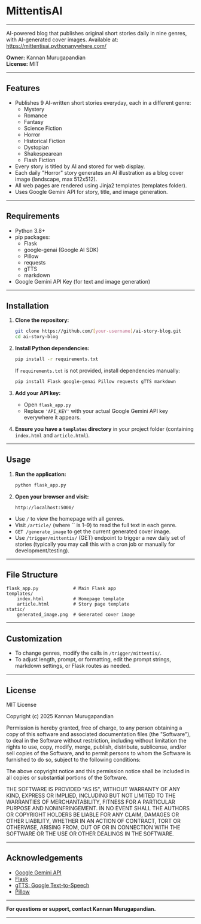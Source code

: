 # MittentisAI

***

AI-powered blog that publishes original short stories daily in nine genres, with AI-generated cover images.  Available at: https://mittentisai.pythonanywhere.com/

**Owner:** Kannan Murugapandian  
**License:** MIT

***

## Features

- Publishes 9 AI-written short stories everyday, each in a different genre:
  - Mystery
  - Romance
  - Fantasy
  - Science Fiction
  - Horror
  - Historical Fiction
  - Dystopian
  - Shakespearean
  - Flash Fiction
- Every story is titled by AI and stored for web display.
- Each daily "Horror" story generates an AI illustration as a blog cover image (landscape, max 512x512).
- All web pages are rendered using Jinja2 templates (templates folder).
- Uses Google Gemini API for story, title, and image generation.

***

## Requirements

- Python 3.8+
- pip packages:
  - Flask
  - google-genai (Google AI SDK)
  - Pillow
  - requests
  - gTTS
  - markdown
- Google Gemini API Key (for text and image generation)

***

## Installation

1. **Clone the repository:**
   ```bash
   git clone https://github.com/[your-username]/ai-story-blog.git
   cd ai-story-blog
   ```
2. **Install Python dependencies:**
   ```bash
   pip install -r requirements.txt
   ```
   If `requirements.txt` is not provided, install dependencies manually:
   ```bash
   pip install Flask google-genai Pillow requests gTTS markdown
   ```

3. **Add your API key:**
   - Open `flask_app.py`
   - Replace `'API_KEY'` with your actual Google Gemini API key everywhere it appears.

4. **Ensure you have a `templates` directory** in your project folder (containing `index.html` and `article.html`).

***

## Usage

1. **Run the application:**
   ```bash
   python flask_app.py
   ```
2. **Open your browser and visit:**
   ```
   http://localhost:5000/
   ```

- Use `/` to view the homepage with all genres.
- Visit `/article/` (where `` is 1–9) to read the full text in each genre.
- `GET /generate_image` to get the current generated cover image.
- Use `/trigger/mittentis/` (GET) endpoint to trigger a new daily set of stories (typically you may call this with a cron job or manually for development/testing).

***

## File Structure

```
flask_app.py             # Main Flask app
templates/
    index.html           # Homepage template
    article.html         # Story page template
static/
    generated_image.png  # Generated cover image
```

***

## Customization

- To change genres, modify the calls in `/trigger/mittentis/`.
- To adjust length, prompt, or formatting, edit the prompt strings, markdown settings, or Flask routes as needed.

***

## License

MIT License

Copyright (c) 2025 Kannan Murugapandian

Permission is hereby granted, free of charge, to any person obtaining a copy
of this software and associated documentation files (the "Software"), to deal
in the Software without restriction, including without limitation the rights
to use, copy, modify, merge, publish, distribute, sublicense, and/or sell
copies of the Software, and to permit persons to whom the Software is
furnished to do so, subject to the following conditions:

The above copyright notice and this permission notice shall be included in all
copies or substantial portions of the Software.

THE SOFTWARE IS PROVIDED "AS IS", WITHOUT WARRANTY OF ANY KIND, EXPRESS OR
IMPLIED, INCLUDING BUT NOT LIMITED TO THE WARRANTIES OF MERCHANTABILITY,
FITNESS FOR A PARTICULAR PURPOSE AND NONINFRINGEMENT. IN NO EVENT SHALL THE
AUTHORS OR COPYRIGHT HOLDERS BE LIABLE FOR ANY CLAIM, DAMAGES OR OTHER
LIABILITY, WHETHER IN AN ACTION OF CONTRACT, TORT OR OTHERWISE, ARISING FROM,
OUT OF OR IN CONNECTION WITH THE SOFTWARE OR THE USE OR OTHER DEALINGS IN THE
SOFTWARE.

***

## Acknowledgements

- [Google Gemini API](https://ai.google.dev/)
- [Flask](https://flask.palletsprojects.com/)
- [gTTS: Google Text-to-Speech](https://pypi.org/project/gTTS/)
- [Pillow](https://pillow.readthedocs.io/)

***

**For questions or support, contact Kannan Murugapandian.**

***
